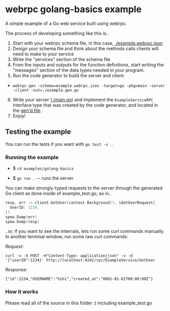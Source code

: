 # webrpc golang-basics example

A simple example of a Go web service built using webrpc.

The process of developing something like this is..

1. Start with your webrpc schema file, in this case, [./example.webrpc.json](./example.webrpc.json)
2. Design your schema file and think about the methods calls clients will need to make
to your service
3. Write the "services" section of the schema file
4. From the inputs and outputs for the function definitions, start writing the "messages"
section of the data types needed in your program.
5. Run the code generator to build the server and client:
  * `webrpc-gen -schema=example.webrpc.json -target=go -pkg=main -server -client -out=./example.gen.go`
6. Write your server ([./main.go](./main.go)) and implement the `ExampleServiceRPC` interface type
that was created by the code generator, and located in the [gen'd file](./example.gen.go).
7. Enjoy!


## Testing the example

You can run the tests if you want with `go test -v .`.


### Running the example

* $ `cd examples/golang-basics`

* $ `go run .` -- runs the server

You can make strongly-typed requests to the server through the generated Go client
as done inside of example_test.go, as in..

```go
resp, err := client.GetUser(context.Background(), &GetUserRequest{
  UserID: 1234,
})
spew.Dump(err)
spew.Dump(resp)
```

..or, if you want to see the internals, lets run some curl commands manually. In another terminal
window, run some raw curl commands:

*Request:*
```
curl -v -X POST -H"Content-Type: application/json" -v -d '{"userID":1234}' http://localhost:4242/rpc/ExampleService/GetUser
```

*Response:*
```
{"id":1234,"USERNAME":"hihi","created_at":"0001-01-01T00:00:00Z"}
```


### How it works

Please read all of the source in this folder :) including example_test.go
